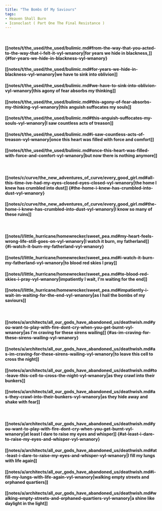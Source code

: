 ```yaml
---
title: "The Bombs Of My Saviours"
tags:
- Heaven Shall Burn
- Iconoclast ( Part One The Final Resistance )
---
```

&nbsp;
#### [[notes/t/the_used/the_used/bulimic.md#from-the-way-that-you-acted-to-the-way-that-i-felt-it-vyl-wnanory|for years we hide in blackness,]] {#for-years-we-hide-in-blackness-vyl-wnanory}
#### [[notes/t/the_used/the_used/bulimic.md#for-years-we-hide-in-blackness-vyl-wnanory|we have to sink into oblivion]]
#### [[notes/t/the_used/the_used/bulimic.md#we-have-to-sink-into-oblivion-vyl-wnanory|this agony of fear absorbs my thinking]]
#### [[notes/t/the_used/the_used/bulimic.md#this-agony-of-fear-absorbs-my-thinking-vyl-wnanory|this anguish suffocates my souls]]
#### [[notes/t/the_used/the_used/bulimic.md#this-anguish-suffocates-my-souls-vyl-wnanory|I saw countless acts of treason]]
#### [[notes/t/the_used/the_used/bulimic.md#i-saw-countless-acts-of-treason-vyl-wnanory|once this heart was filled with force and comfort]]
#### [[notes/t/the_used/the_used/bulimic.md#once-this-heart-was-filled-with-force-and-comfort-vyl-wnanory|but now there is nothing anymore]]
&nbsp;
#### [[notes/c/curve/the_new_adventures_of_curve/every_good_girl.md#all-this-time-ive-had-my-eyes-closed-eyes-closed-vyl-wnanory|the home I knew has crumbled into dust]] {#the-home-i-knew-has-crumbled-into-dust-vyl-wnanory}
#### [[notes/c/curve/the_new_adventures_of_curve/every_good_girl.md#the-home-i-knew-has-crumbled-into-dust-vyl-wnanory|I know so many of these ruins]]
&nbsp;
#### [[notes/l/little_hurricane/homewrecker/sweet_pea.md#my-heart-feels-wrong-life-still-goes-on-vyl-wnanory|I watch it burn, my fatherland]] {#i-watch-it-burn-my-fatherland-vyl-wnanory}
#### [[notes/l/little_hurricane/homewrecker/sweet_pea.md#i-watch-it-burn-my-fatherland-vyl-wnanory|to blood red skies I pray]]
#### [[notes/l/little_hurricane/homewrecker/sweet_pea.md#to-blood-red-skies-i-pray-vyl-wnanory|impatiently I wait, I'm waiting for the end]]
#### [[notes/l/little_hurricane/homewrecker/sweet_pea.md#impatiently-i-wait-im-waiting-for-the-end-vyl-wnanory|as I hail the bombs of my saviours]]
&nbsp;
#### [[notes/a/architects/all_our_gods_have_abandoned_us/deathwish.md#you-want-to-play-with-fire-dont-cry-when-you-get-burnt-vyl-wnanory|as I'm craving for these sirens wailing]] {#as-im-craving-for-these-sirens-wailing-vyl-wnanory}
#### [[notes/a/architects/all_our_gods_have_abandoned_us/deathwish.md#as-im-craving-for-these-sirens-wailing-vyl-wnanory|to leave this cell to cross the night]]
#### [[notes/a/architects/all_our_gods_have_abandoned_us/deathwish.md#to-leave-this-cell-to-cross-the-night-vyl-wnanory|as they crawl into their bunkers]]
#### [[notes/a/architects/all_our_gods_have_abandoned_us/deathwish.md#as-they-crawl-into-their-bunkers-vyl-wnanory|as they hide away and shake with fear]]
&nbsp;
#### [[notes/a/architects/all_our_gods_have_abandoned_us/deathwish.md#you-want-to-play-with-fire-dont-cry-when-you-get-burnt-vyl-wnanory|at least I dare to raise my eyes and whisper]] {#at-least-i-dare-to-raise-my-eyes-and-whisper-vyl-wnanory}
#### [[notes/a/architects/all_our_gods_have_abandoned_us/deathwish.md#at-least-i-dare-to-raise-my-eyes-and-whisper-vyl-wnanory|I fill my lungs with life again]]
#### [[notes/a/architects/all_our_gods_have_abandoned_us/deathwish.md#i-fill-my-lungs-with-life-again-vyl-wnanory|walking empty streets and orphaned quartiers]]
#### [[notes/a/architects/all_our_gods_have_abandoned_us/deathwish.md#walking-empty-streets-and-orphaned-quartiers-vyl-wnanory|a shine like daylight in the light]]
